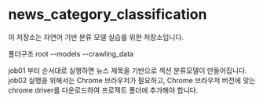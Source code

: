 # news_category_classification

이 저장소는 자연어 기반 분류 모델 실습를 위한 저장소입니다.


폴더구조
root
  --models
  --crawling_data
 
job01 부터 순서대로 실행하면 뉴스 제목을 기반으로 섹션 분류모델이 만들어집니다.
job02 실행을 위해서는 Chrome 브라우저가 필요하고, Chrome 브라우저 버전에 맞는 chrome driver를 다운로드하여 프로젝트 폴더에 추가해야 합니다.
